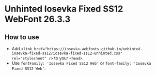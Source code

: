 # Unhinted Iosevka Fixed SS12 WebFont 26.3.3

## How to use

- Add `<link href="https://iosevka-webfonts.github.io/unhinted-iosevka-fixed-ss12/iosevka-fixed-ss12-unhinted.css" rel="stylesheet" />` to your `<head>`.
- Use `fontFamily: 'Iosevka Fixed SS12 Web'` or `font-family: 'Iosevka Fixed SS12 Web'`.
